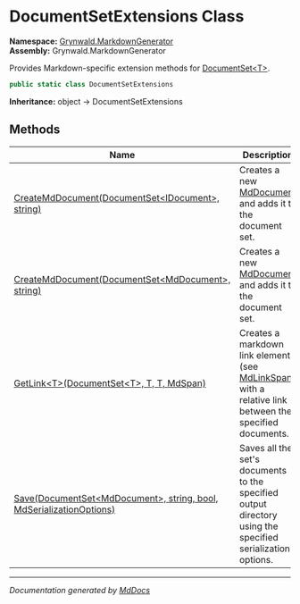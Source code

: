 ﻿<!--  
  <auto-generated>   
    The contents of this file were generated by a tool.  
    Changes to this file may be list if the file is regenerated  
  </auto-generated>   
-->

# DocumentSetExtensions Class

**Namespace:** [Grynwald.MarkdownGenerator](../index.md)  
**Assembly:** Grynwald.MarkdownGenerator

Provides Markdown\-specific extension methods for [DocumentSet\<T\>](../DocumentSet-1/index.md).

```csharp
public static class DocumentSetExtensions
```

**Inheritance:** object → DocumentSetExtensions

## Methods

| Name                                                                                                                            | Description                                                                                                                      |
| ------------------------------------------------------------------------------------------------------------------------------- | -------------------------------------------------------------------------------------------------------------------------------- |
| [CreateMdDocument(DocumentSet\<IDocument\>, string)](methods/CreateMdDocument.md#createmddocumentdocumentsetidocument-string)   | Creates a new [MdDocument](../MdDocument/index.md) and adds it to the document set.                                              |
| [CreateMdDocument(DocumentSet\<MdDocument\>, string)](methods/CreateMdDocument.md#createmddocumentdocumentsetmddocument-string) | Creates a new [MdDocument](../MdDocument/index.md) and adds it to the document set.                                              |
| [GetLink\<T\>(DocumentSet\<T\>, T, T, MdSpan)](methods/GetLink.md)                                                              | Creates a markdown link element (see [MdLinkSpan](../MdLinkSpan/index.md)) with a relative link between the specified documents. |
| [Save(DocumentSet\<MdDocument\>, string, bool, MdSerializationOptions)](methods/Save.md)                                        | Saves all the set's documents to the specified output directory using the specified serialization options.                       |

___

*Documentation generated by [MdDocs](https://github.com/ap0llo/mddocs)*
